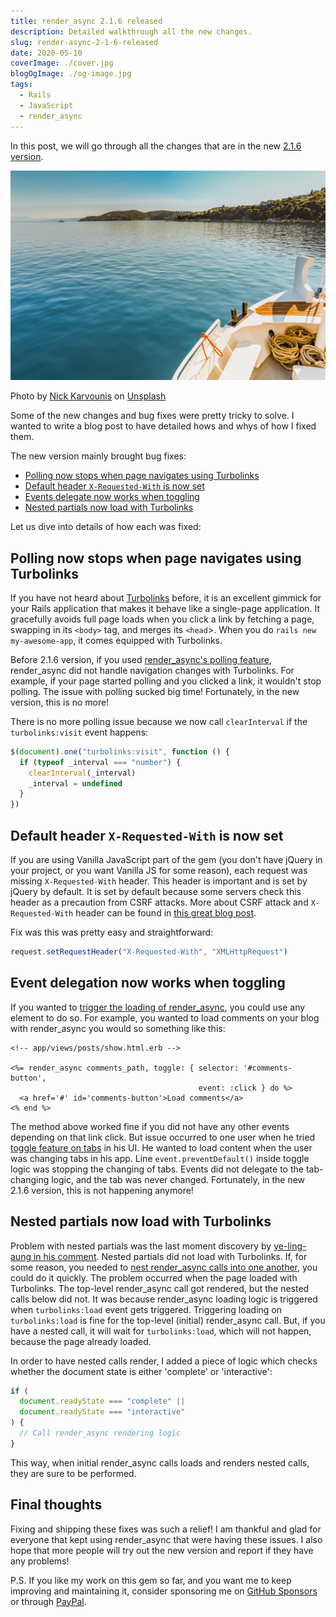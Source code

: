 ```yaml
---
title: render_async 2.1.6 released
description: Detailed walkthrough all the new changes.
slug: render-async-2-1-6-released
date: 2020-05-10
coverImage: ./cover.jpg
blogOgImage: ./og-image.jpg
tags:
  - Rails
  - JavaScript
  - render_async
---
```


In this post, we will go through all the changes that are in the new
[2.1.6 version](https://github.com/renderedtext/render_async/releases/tag/2.1.6).

![Skiatos](./cover.jpg)

<div class="photo-caption">
Photo by <a href="https://unsplash.com/@nickkarvounis?utm_source=unsplash&utm_medium=referral&utm_content=creditCopyText">Nick Karvounis</a> on <a href="https://unsplash.com/s/photos/greece?utm_source=unsplash&utm_medium=referral&utm_content=creditCopyText">Unsplash</a>
</div>

Some of the new changes and bug fixes were pretty tricky to solve. I wanted to
write a blog post to have detailed hows and whys of how I fixed them.

The new version mainly brought bug fixes:

- [Polling now stops when page navigates using Turbolinks](#polling-now-stops-when-page-navigates-using-turbolinks)
- [Default header `X-Requested-With` is now set](#default-header-x-requested-with-is-now-set)
- [Events delegate now works when toggling](#event-delegation-now-works-when-toggling)
- [Nested partials now load with Turbolinks](#nested-partials-now-load-with-turbolinks)

Let us dive into details of how each was fixed:

## Polling now stops when page navigates using Turbolinks

If you have not heard about [Turbolinks](https://github.com/turbolinks/turbolinks) before,
it is an excellent gimmick for your Rails application that makes it behave like a single-page
application. It gracefully avoids full page loads when you click a link by fetching a page,
swapping in its `<body>` tag, and merges its `<head`>. When you do `rails new my-awesome-app`, it comes equipped with Turbolinks.

Before 2.1.6 version, if you used [render_async's polling feature](https://github.com/renderedtext/render_async#polling),
render_async did not handle navigation changes with Turbolinks. For example,
if your page started polling and you clicked a link, it wouldn't stop polling.
The issue with polling sucked big time! Fortunately, in the new version, this
is no more!

There is no more polling issue because we now call `clearInterval` if the
`turbolinks:visit` event happens:

```js
$(document).one("turbolinks:visit", function () {
  if (typeof _interval === "number") {
    clearInterval(_interval)
    _interval = undefined
  }
})
```

## Default header `X-Requested-With` is now set

If you are using Vanilla JavaScript part of the gem (you don't have jQuery in your
project, or you want Vanilla JS for some reason), each request was missing
`X-Requested-With` header. This header is important and is set by jQuery by
default. It is set by default because some servers check this header as a
precaution from CSRF attacks. More about CSRF attack and `X-Requested-With`
header can be found in
[this great blog post](https://markitzeroday.com/x-requested-with/cors/2017/06/29/csrf-mitigation-for-ajax-requests.html).

Fix was this was pretty easy and straightforward:

```js
request.setRequestHeader("X-Requested-With", "XMLHttpRequest")
```

## Event delegation now works when toggling

If you wanted to [trigger the loading of render_async](https://github.com/renderedtext/render_async#toggle-event), you could use any element to do so. For example, you wanted to load comments
on your blog with render_async you would so something like this:

```erb
<!-- app/views/posts/show.html.erb -->

<%= render_async comments_path, toggle: { selector: '#comments-button',
                                          event: :click } do %>
  <a href='#' id='comments-button'>Load comments</a>
<% end %>
```

The method above worked fine if you did not have any other events depending on that
link click. But issue occurred to one user when he tried
[toggle feature on tabs](https://github.com/renderedtext/render_async/issues/109)
in his UI. He wanted to load content when the user was changing tabs in
his app. Line `event.preventDefault()` inside toggle logic was stopping the changing of
tabs. Events did not delegate to the tab-changing logic, and the tab was never
changed. Fortunately, in the new 2.1.6 version, this is not happening anymore!

## Nested partials now load with Turbolinks

Problem with nested partials was the last moment discovery by [ye-ling-aung in his comment](https://github.com/renderedtext/render_async/issues/70#issuecomment-626219698).
Nested partials did not load with Turbolinks. If, for some reason, you needed to
[nest render_async calls into one another](https://github.com/renderedtext/render_async#nested-async-renders),
you could do it quickly. The problem occurred when the page loaded with Turbolinks. The top-level
render_async call got rendered, but the nested calls below did not. It was because render_async
loading logic is triggered when `turbolinks:load` event gets triggered.
Triggering loading on `turbolinks:load` is fine for the top-level (initial)
render_async call. But, if you have a nested call, it will wait for
`turbolinks:load`, which will not happen, because the page already loaded.

In order to have nested calls render, I added a piece of logic which checks whether the document
state is either 'complete' or 'interactive':

```js
if (
  document.readyState === "complete" ||
  document.readyState === "interactive"
) {
  // Call render_async rendering logic
}
```

This way, when initial render_async calls loads and renders nested calls, they
are sure to be performed.

## Final thoughts

Fixing and shipping these fixes was such a relief! I am thankful and glad for
everyone that kept using render_async that were having these issues. I also
hope that more people will try out the new version and report if they have any
problems!

P.S. If you like my work on this gem so far, and you want me to keep improving
and maintaining it, consider sponsoring me on
[GitHub Sponsors](https://github.com/sponsors/nikolalsvk) or through
[PayPal](https://www.paypal.me/nikolalsvk).
